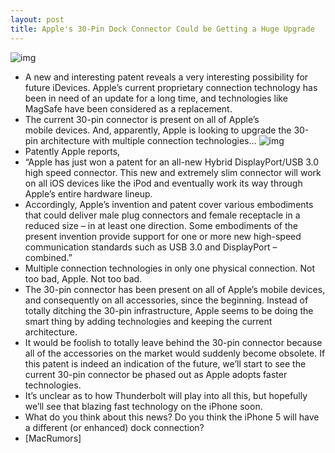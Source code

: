 ```yaml
---
layout: post
title: Apple's 30-Pin Dock Connector Could be Getting a Huge Upgrade
---
```

![img](http://media.idownloadblog.com/wp-content/uploads/2011/04/Closeup-photo-of-the-bottom-of-iPhone-4-including-the-speakers-and-dock-connector-e1302055174224.jpeg)
* A new and interesting patent reveals a very interesting possibility for future iDevices. Apple’s current proprietary connection technology has been in need of an update for a long time, and technologies like MagSafe have been considered as a replacement.
* The current 30-pin connector is present on all of Apple’s mobile devices. And, apparently, Apple is looking to upgrade the 30-pin architecture with multiple connection technologies…
![img](http://media.idownloadblog.com/wp-content/uploads/2011/04/Apple-Wins-Patent-for-All-New-Hybrid-DisplayPort-USB-3-e1302056100623.jpeg)
* Patently Apple reports,
* “Apple has just won a patent for an all-new Hybrid DisplayPort/USB 3.0 high speed connector. This new and extremely slim connector will work on all iOS devices like the iPod and eventually work its way through Apple’s entire hardware lineup.
* Accordingly, Apple’s invention and patent cover various embodiments that could deliver male plug connectors and female receptacle in a reduced size – in at least one direction. Some embodiments of the present invention provide support for one or more new high-speed communication standards such as USB 3.0 and DisplayPort – combined.”
* Multiple connection technologies in only one physical connection. Not too bad, Apple. Not too bad.
* The 30-pin connector has been present on all of Apple’s mobile devices, and consequently on all accessories, since the beginning. Instead of totally ditching the 30-pin infrastructure, Apple seems to be doing the smart thing by adding technologies and keeping the current architecture.
* It would be foolish to totally leave behind the 30-pin connector because all of the accessories on the market would suddenly become obsolete. If this patent is indeed an indication of the future, we’ll start to see the current 30-pin connector be phased out as Apple adopts faster technologies.
* It’s unclear as to how Thunderbolt will play into all this, but hopefully we’ll see that blazing fast technology on the iPhone soon.
* What do you think about this news? Do you think the iPhone 5 will have a different (or enhanced) dock connection?
* [MacRumors]

